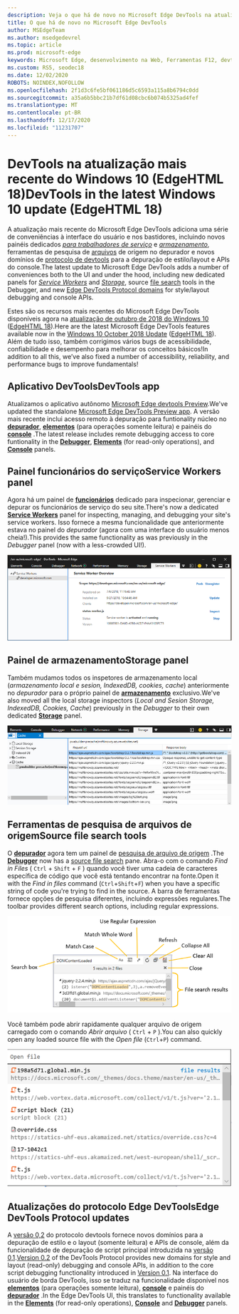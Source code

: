 ```yaml
---
description: Veja o que há de novo no Microsoft Edge DevTools na atualização de outubro de 2018 do Windows 10 de outubro
title: O que há de novo no Microsoft Edge DevTools
author: MSEdgeTeam
ms.author: msedgedevrel
ms.topic: article
ms.prod: microsoft-edge
keywords: Microsoft Edge, desenvolvimento na Web, Ferramentas F12, devtools, edgehtml 18
ms.custom: RS5, seodec18
ms.date: 12/02/2020
ROBOTS: NOINDEX,NOFOLLOW
ms.openlocfilehash: 2f1d3c6fe5bf061186d5c6593a115a8b6794c0dd
ms.sourcegitcommit: a35a6b5bbc21b7df61d08cbc6b074b5325ad4fef
ms.translationtype: MT
ms.contentlocale: pt-BR
ms.lasthandoff: 12/17/2020
ms.locfileid: "11231707"
---
```

# <span data-ttu-id="e4614-104">DevTools na atualização mais recente do Windows 10 (EdgeHTML 18)</span><span class="sxs-lookup"><span data-stu-id="e4614-104">DevTools in the latest Windows 10 update (EdgeHTML 18)</span></span>

<span data-ttu-id="e4614-105">A atualização mais recente do Microsoft Edge DevTools adiciona uma série de conveniências à interface do usuário e nos bastidores, incluindo novos painéis dedicados [*para trabalhadores de serviço*](#service-workers-panel) e [*armazenamento*](#storage-panel), ferramentas de pesquisa de [arquivos](#source-file-search-tools) de origem no depurador e novos domínios de [protocolo de devtools](#edge-devtools-protocol-updates) para a depuração de estilo/layout e APIs do console.</span><span class="sxs-lookup"><span data-stu-id="e4614-105">The latest update to Microsoft Edge DevTools adds a number of conveniences both to the UI and under the hood, including new dedicated panels for [*Service Workers*](#service-workers-panel) and [*Storage*](#storage-panel), source [file search](#source-file-search-tools) tools in the Debugger, and new [Edge DevTools Protocol domains](#edge-devtools-protocol-updates) for style/layout debugging and console APIs.</span></span>

<span data-ttu-id="e4614-106">Estes são os recursos mais recentes do Microsoft Edge DevTools disponíveis agora na [atualização de outubro de 2018 do Windows 10](/windows/uwp/whats-new/windows-10-build-17763) ([EdgeHTML 18](https://aka.ms/devguide_edgehtml_18)).</span><span class="sxs-lookup"><span data-stu-id="e4614-106">Here are the latest Microsoft Edge DevTools features available now in the [Windows 10 October 2018 Update](/windows/uwp/whats-new/windows-10-build-17763) ([EdgeHTML 18](https://aka.ms/devguide_edgehtml_18)).</span></span> <span data-ttu-id="e4614-107">Além de tudo isso, também corrigimos vários bugs de acessibilidade, confiabilidade e desempenho para melhorar os conceitos básicos!</span><span class="sxs-lookup"><span data-stu-id="e4614-107">In addition to all this, we’ve also fixed a number of accessibility, reliability, and performance bugs to improve fundamentals!</span></span>

## <span data-ttu-id="e4614-108">Aplicativo DevTools</span><span class="sxs-lookup"><span data-stu-id="e4614-108">DevTools app</span></span>

<span data-ttu-id="e4614-109">Atualizamos o aplicativo autônomo [Microsoft Edge devtools Preview](./index.md#microsoft-store-app).</span><span class="sxs-lookup"><span data-stu-id="e4614-109">We've updated the standalone [Microsoft Edge DevTools Preview app](./index.md#microsoft-store-app).</span></span> <span data-ttu-id="e4614-110">A versão mais recente inclui acesso remoto à depuração para funtionality núcleo no [**depurador**](./debugger.md), [**elementos**](./elements.md) (para operações somente leitura) e painéis do [**console**](./console.md) .</span><span class="sxs-lookup"><span data-stu-id="e4614-110">The latest release includes remote debugging access to core funtionality in the [**Debugger**](./debugger.md), [**Elements**](./elements.md) (for read-only operations), and [**Console**](./console.md) panels.</span></span>

## <span data-ttu-id="e4614-111">Painel funcionários do serviço</span><span class="sxs-lookup"><span data-stu-id="e4614-111">Service Workers panel</span></span>

<span data-ttu-id="e4614-112">Agora há um painel de [**funcionários**](./service-workers.md) dedicado para inspecionar, gerenciar e depurar os funcionários de serviço do seu site.</span><span class="sxs-lookup"><span data-stu-id="e4614-112">There's now a dedicated [**Service Workers**](./service-workers.md) panel for inspecting, managing, and debugging your site's service workers.</span></span> <span data-ttu-id="e4614-113">Isso fornece a mesma funcionalidade que anteriormente estava no painel do *depurador* (agora com uma interface do usuário menos cheia!).</span><span class="sxs-lookup"><span data-stu-id="e4614-113">This provides the same functionality as was previously in the *Debugger* panel (now with a less-crowded UI!).</span></span>

![Painel funcionários do serviço](./media/service_worker.png)

## <span data-ttu-id="e4614-115">Painel de armazenamento</span><span class="sxs-lookup"><span data-stu-id="e4614-115">Storage panel</span></span>

<span data-ttu-id="e4614-116">Também mudamos todos os inspetores de armazenamento local (*armazenamento local e sesion, IndexedDB, cookies, cache*) anteriormente no *depurador* para o próprio painel de [**armazenamento**](./storage.md) exclusivo.</span><span class="sxs-lookup"><span data-stu-id="e4614-116">We've also moved all the local storage inspectors (*Local and Sesion Storage, IndexedDB, Cookies, Cache*) previously in the *Debugger* to their own dedicated [**Storage**](./storage.md) panel.</span></span>

![Painel de armazenamento](./media/storage_cache.png)

## <span data-ttu-id="e4614-118">Ferramentas de pesquisa de arquivos de origem</span><span class="sxs-lookup"><span data-stu-id="e4614-118">Source file search tools</span></span>

<span data-ttu-id="e4614-119">O [**depurador**](./debugger.md) agora tem um painel de [pesquisa de arquivo de origem](./debugger.md#file-search) .</span><span class="sxs-lookup"><span data-stu-id="e4614-119">The [**Debugger**](./debugger.md) now has a [source file search](./debugger.md#file-search) pane.</span></span> <span data-ttu-id="e4614-120">Abra-o com o comando *Find in Files* ( `Ctrl` + `Shift` + `F` ) quando você tiver uma cadeia de caracteres específica de código que você está tentando encontrar na fonte.</span><span class="sxs-lookup"><span data-stu-id="e4614-120">Open it with the *Find in files* command (`Ctrl`+`Shift`+`F`) when you have a specific string of code you're trying to find in the source.</span></span> <span data-ttu-id="e4614-121">A barra de ferramentas fornece opções de pesquisa diferentes, incluindo expressões regulares.</span><span class="sxs-lookup"><span data-stu-id="e4614-121">The toolbar provides different search options, including regular expressions.</span></span> 

![Pesquisa de arquivos do depurador](./media/debugger_file_search.png)

<span data-ttu-id="e4614-123">Você também pode abrir rapidamente qualquer arquivo de origem carregado com o comando *Abrir arquivo* ( `Ctrl` + `P` ).</span><span class="sxs-lookup"><span data-stu-id="e4614-123">You can also quickly open any loaded source file with the *Open file* (`Ctrl`+`P`) command.</span></span>

![Arquivo aberto do depurador](./media/debugger_open_file.png)

## <span data-ttu-id="e4614-125">Atualizações do protocolo Edge DevTools</span><span class="sxs-lookup"><span data-stu-id="e4614-125">Edge DevTools Protocol updates</span></span>

<span data-ttu-id="e4614-126">A [versão 0,2](../devtools-protocol/0.2/index.md) do protocolo devtools fornece novos domínios para a depuração de estilo e o layout (somente leitura) e APIs de console, além da funcionalidade de depuração de script principal introduzida na [versão 0,1](../devtools-protocol/0.1/index.md).</span><span class="sxs-lookup"><span data-stu-id="e4614-126">[Version 0.2](../devtools-protocol/0.2/index.md) of the DevTools Protocol provides new domains for style and layout (read-only) debugging and console APIs, in addition to the core script debugging functionality introduced in [Version 0.1](../devtools-protocol/0.1/index.md).</span></span> <span data-ttu-id="e4614-127">Na interface do usuário de borda DevTools, isso se traduz na funcionalidade disponível nos [**elementos**](../devtools-guide/elements.md) (para operações somente leitura), [**console**](../devtools-guide/console.md) e painéis do [**depurador**](../devtools-guide/debugger.md) .</span><span class="sxs-lookup"><span data-stu-id="e4614-127">In the Edge DevTools UI, this translates to functionality available in the [**Elements**](../devtools-guide/elements.md) (for read-only operations), [**Console**](../devtools-guide/console.md) and [**Debugger**](../devtools-guide/debugger.md) panels.</span></span>
